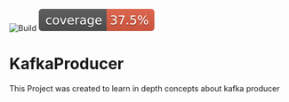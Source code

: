 ![Build](https://img.shields.io/github/workflow/status/Dhivakarkd/kafkaproducer/Build)
[![Coverage](https://github.com/Dhivakarkd/KafkaProducer/blob/master/.github/badges/jacoco.svg)](https://github.com/Dhivakarkd/kafkaproducer/actions/workflows/build.yml)
# KafkaProducer
This Project was created to learn in depth concepts about kafka producer 
